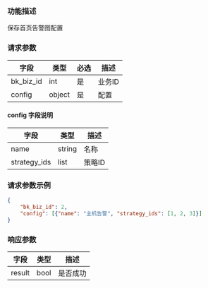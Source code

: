### 功能描述

保存首页告警图配置

### 请求参数

| 字段  | 类型   | 必选 | 描述       |
|-------|--------|------|------------|
| bk_biz_id | int | 是   | 业务ID |
| config | object | 是   | 配置 |

#### config 字段说明
| 字段 | 类型 | 描述 |
|------|------|------|
| name | string | 名称 |
| strategy_ids | list | 策略ID |

### 请求参数示例

```json
{
    "bk_biz_id": 2,
    "config": [{"name": "主机告警", "strategy_ids": [1, 2, 3]}]
}
```

### 响应参数

| 字段 | 类型 | 描述 |
|------|------|------|
| result | bool | 是否成功 |
